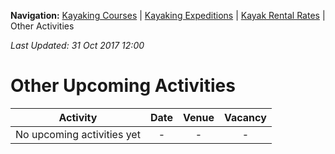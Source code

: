 **Navigation:** [Kayaking Courses](index) &#124; [Kayaking Expeditions](expedition) &#124; [Kayak Rental Rates](rental) &#124; Other Activities

_Last Updated: 31 Oct 2017 12:00_
# Other Upcoming Activities

Activity | Date | Venue | Vacancy
:---:|:---:|:---:|:---:
No upcoming activities yet|-|-|- 

